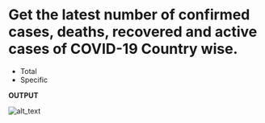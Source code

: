 # Get the latest number of confirmed cases, deaths, recovered and active cases of COVID-19 Country wise.
+ Total
+ Specific

**OUTPUT**


![alt_text](https://github.com/sumyak/COVID-19/blob/master/task%201/Screenshot%20(267).png?raw=true)

